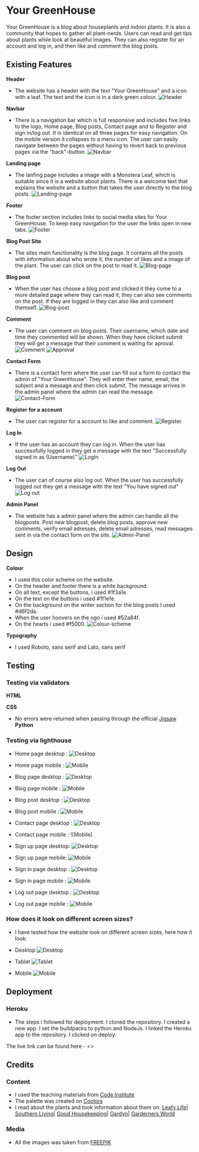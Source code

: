 # Your GreenHouse
Your GreenHouse is a blog about houseplants and indoor plants. It is also a community that hopes to gather all plant-nerds. Users can read and get tips about plants while look at beautiful images. They can also register for an account and log in, and then like and comment the blog posts. 

## Existing Features 

__Header__
- The website has a header with the text "Your GreenHouse" and a icon with a leaf. The text and the icon is in a dark green colour.
![Header](https://github.com/juliachelsie/YourGreenhouse/blob/main/media/header.PNG)

__Navbar__
- There is a navigation bar which is full responsive and includes five links to the logo, Home page, Blog posts, Contact page and to Register and sign in/log out.
It is identical on all three pages for easy navigation. On the mobile version it collapses to a menu icon. The user can easily navigate between the pages without having to revert back to previous pages via the "back"-button.
![Navbar](https://github.com/juliachelsie/YourGreenhouse/blob/main/media/navbar.PNG)

__Landing page__
- The lanfing page includes a image with a Monstera Leaf, which is suitable since it is a website about plants. There is a welcome text that explains the website and a button that takes the user directly to the blog posts. 
![Landing-page](https://github.com/juliachelsie/YourGreenhouse/blob/main/media/landingpage.PNG)

__Footer__
- The footer section includes links to social media sites for Your GreenHouse. To keep easy navigation for the user the links open in new tabs.
![Footer](https://github.com/juliachelsie/YourGreenhouse/blob/main/media/footer.PNG)

__Blog Post Site__
- The sites main functionality is the blog page. It contains all the posts with information about who wrote it, the number of likes and a image of the plant. The user can click on the post to read it.
![Blog-page](https://github.com/juliachelsie/YourGreenhouse/blob/main/media/blog.PNG)

__Blog post__
- When the user has choose a blog post and clicked it they come to a more detailed page where they can read it, they can also see comments on the post. If they are logged in they can also like and comment themself. 
![Blog-post](https://github.com/juliachelsie/YourGreenhouse/blob/main/media/blogdetails.PNG)

__Comment__
- The user can comment on blog posts. Their username, which date and time they commented will be shown. When they have clicked submit they will get a message that their comment is waiting for aproval.
![Comment](https://github.com/juliachelsie/YourGreenhouse/blob/main/media/leavecomment.PNG)
![Approval](https://github.com/juliachelsie/YourGreenhouse/blob/main/media/commentapproval.PNG)

__Contact Form__
- There is a contact form where the user can fill out a form to contact the admin of "Your GreenHouse". They will enter their name, email, the subject and a message and then click submit. The message arrives in the admin panel where the admin can read the message. 
![Contact-Form](https://github.com/juliachelsie/YourGreenhouse/blob/main/media/contactform.PNG)

__Register for a account__
- The user can register for a account to like and comment.
![Register](https://github.com/juliachelsie/YourGreenhouse/blob/main/media/signup.PNG)

__Log In__
- If the user has an account they can log in. When the user has successfully logged in they get a message with the text "Successfully signed in as (Username)"
![LogIn](https://github.com/juliachelsie/YourGreenhouse/blob/main/media/signup.PNG)

__Log Out__
- The user can of course also log out. When the user has successfully logged out they get a message with the text "You have signed out"
![Log out](https://github.com/juliachelsie/YourGreenhouse/blob/main/media/signout.PNG)

__Admin Panel__
- The website has a admin panel where the admin can handle all the blogposts. Post new blogpost, delete blog posts, approve new comments, verify email adresses, delete email adresses, read messages sent in via the contact form on the site. 
![Admin-Panel](https://github.com/juliachelsie/YourGreenhouse/blob/main/media/adminpanel.PNG)

## Design

**Colour**
- I used this color scheme on the website.
- On the header and footer there is a white background.
- On all text, except the buttons, i used #1f3a1e.
- On the text on the buttons i used #1f1e1e.
- On the background on the writer section for the blog posts I used #d6f2da.
- When the user hoovers on the ogo i used #52a84f.
- On the hearts i used #f5000.
![Colour-scheme](https://github.com/juliachelsie/YourGreenhouse/blob/main/media/palett.PNG)

**Typography**
- I used Roboto, sans serif and Lato, sans serif

## Testing

### Testing via validators

**HTML**

**CSS**
- No errors were returned when passing through the official [Jigsaw](https://github.com/juliachelsie/YourGreenhouse/blob/main/media/css.PNG)
**Python**

### Testing via lighthouse

- Home page desktop :
![Desktop](https://github.com/juliachelsie/YourGreenhouse/blob/main/media/index%20desktop.PNG)

- Home page mobile : 
![Mobile]()

- Blog page desktop :
![Desktop]()

- Blog page mobile :
![Mobile]()

- Blog post desktop :
![Desktop](https://github.com/juliachelsie/YourGreenhouse/blob/main/media/comment%20desktop.PNG)

- Blog post mobile :
![Mobile](https://github.com/juliachelsie/YourGreenhouse/blob/main/media/comment%20mobile.PNG)

- Contact page desktop :
![Desktop](https://github.com/juliachelsie/YourGreenhouse/blob/main/media/contact%20desktop.PNG)

- Contact page mobile :
![Mobile]

- Sign up page desktop:
![Desktop](https://github.com/juliachelsie/YourGreenhouse/blob/main/media/sign%20up%20desktop.PNG)

- Sign up page mobile:
![Mobile]()

- Sign in page desktop :
![Desktop](https://github.com/juliachelsie/YourGreenhouse/blob/main/media/sign%20in%20desktop.PNG)

- Sign in page mobile :
![Mobile]()

- Log out page desktop :
![Desktop](https://github.com/juliachelsie/YourGreenhouse/blob/main/media/log%20out%20desktop.PNG)

- Log out page mobile :
![Mobile]()


### How does it look on different screen sizes?

- I have tested how the website look on different screen sizes, here how it look:

- Desktop
![Desktop](https://github.com/juliachelsie/YourGreenhouse/blob/main/media/desktop.PNG)

- Tablet
![Tablet](https://github.com/juliachelsie/YourGreenhouse/blob/main/media/tablet.PNG)

- Mobile
![Mobile](https://github.com/juliachelsie/YourGreenhouse/blob/main/media/mobile.PNG)

## Deployment

### Heroku

- The steps i followed for deployment:
  I cloned the repository.
  I created a new app.
  I set the buildpacks to python and NodeJs.
  I linked the Heroku app to the repository.
  I clicked on deploy.

The live link can be found here - <>

## Credits

### Content
- I used the teaching materials from [Code Institute](https://codeinstitute.net/se/)
- The palette was created on  [Coolors](https://coolors.co/)
- I read about the plants and took information about them on:
[Leafy Life](https://leafy-life.com/)|
[Southern Living](https://www.southernliving.com/)|
[Good Housekeeping](https://www.goodhousekeeping.com/)|
[Gardyn](https://mygardyn.com/)|
[Garderners World](https://www.gardenersworld.com/)

### Media
- All the images was taken from [FREEPIK](https://www.freepik.com/)